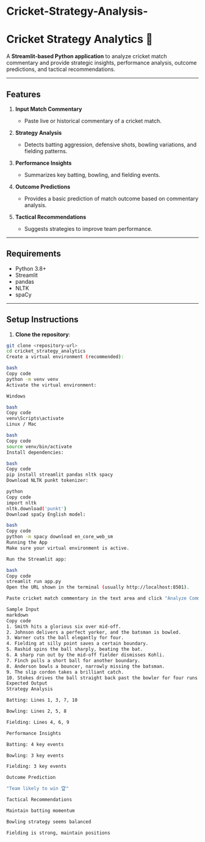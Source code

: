 # Cricket-Strategy-Analysis-
# Cricket Strategy Analytics 🏏

A **Streamlit-based Python application** to analyze cricket match commentary and provide strategic insights, performance analysis, outcome predictions, and tactical recommendations.  

---

## **Features**

1. **Input Match Commentary**  
   - Paste live or historical commentary of a cricket match.

2. **Strategy Analysis**  
   - Detects batting aggression, defensive shots, bowling variations, and fielding patterns.

3. **Performance Insights**  
   - Summarizes key batting, bowling, and fielding events.

4. **Outcome Predictions**  
   - Provides a basic prediction of match outcome based on commentary analysis.

5. **Tactical Recommendations**  
   - Suggests strategies to improve team performance.

---

## **Requirements**

- Python 3.8+  
- Streamlit  
- pandas  
- NLTK  
- spaCy  

---

## **Setup Instructions**

1. **Clone the repository**:

```bash
git clone <repository-url>
cd cricket_strategy_analytics
Create a virtual environment (recommended):

bash
Copy code
python -m venv venv
Activate the virtual environment:

Windows

bash
Copy code
venv\Scripts\activate
Linux / Mac

bash
Copy code
source venv/bin/activate
Install dependencies:

bash
Copy code
pip install streamlit pandas nltk spacy
Download NLTK punkt tokenizer:

python
Copy code
import nltk
nltk.download('punkt')
Download spaCy English model:

bash
Copy code
python -m spacy download en_core_web_sm
Running the App
Make sure your virtual environment is active.

Run the Streamlit app:

bash
Copy code
streamlit run app.py
Open the URL shown in the terminal (usually http://localhost:8501).

Paste cricket match commentary in the text area and click "Analyze Commentary".

Sample Input
markdown
Copy code
1. Smith hits a glorious six over mid-off.
2. Johnson delivers a perfect yorker, and the batsman is bowled.
3. Warner cuts the ball elegantly for four.
4. Fielding at silly point saves a certain boundary.
5. Rashid spins the ball sharply, beating the bat.
6. A sharp run out by the mid-off fielder dismisses Kohli.
7. Finch pulls a short ball for another boundary.
8. Anderson bowls a bouncer, narrowly missing the batsman.
9. The slip cordon takes a brilliant catch.
10. Stokes drives the ball straight back past the bowler for four runs.
Expected Output
Strategy Analysis

Batting: Lines 1, 3, 7, 10

Bowling: Lines 2, 5, 8

Fielding: Lines 4, 6, 9

Performance Insights

Batting: 4 key events

Bowling: 3 key events

Fielding: 3 key events

Outcome Prediction

"Team likely to win 🏆"

Tactical Recommendations

Maintain batting momentum

Bowling strategy seems balanced

Fielding is strong, maintain positions


